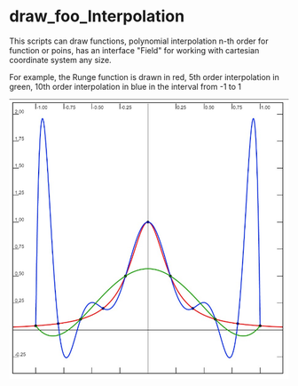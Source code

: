 # draw_foo_Interpolation
This scripts can draw functions, polynomial interpolation n-th order for function or poins, has an interface "Field" for working with сartesian coordinate system any size.

For example, the Runge function is drawn in red, 5th order interpolation in green, 10th order interpolation in blue in the interval from -1 to 1

![Screenshot](https://github.com/RuslanTanasiichuk/draw_foo_Interpolation/blob/master/screenshot.jpg?raw=true)
